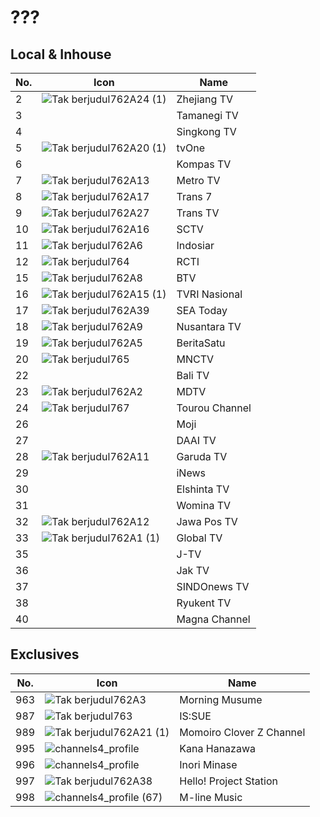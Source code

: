 # ???
## Local & Inhouse
No. | Icon | Name
-- | -- | --
2 | ![Tak berjudul762A24 (1)](https://github.com/user-attachments/assets/c5030504-97fd-4fd0-a3dc-c45e5369dc7b) | Zhejiang TV
3 | | Tamanegi TV
4 | | Singkong TV
5 | ![Tak berjudul762A20 (1)](https://github.com/user-attachments/assets/a3618fb8-55d9-41ae-ab18-6f8062365681) | tvOne
6 | | Kompas TV
7 | ![Tak berjudul762A13](https://github.com/user-attachments/assets/e2454165-42f6-4638-8736-7d687a6e9370) | Metro TV
8 | ![Tak berjudul762A17](https://github.com/user-attachments/assets/b29a9b5c-f0b4-4089-9f75-4f40ee06e6a7) | Trans 7
9 | ![Tak berjudul762A27](https://github.com/user-attachments/assets/943b4efa-9d01-41ac-b134-b020e875c22e) | Trans TV
10 | ![Tak berjudul762A16](https://github.com/user-attachments/assets/e95f56ec-7b71-4838-a8fc-e0aeed29c8c3) | SCTV
11 | ![Tak berjudul762A6](https://github.com/user-attachments/assets/d2ad7665-9e16-4674-b24f-3235cfa928e5) | Indosiar
12 | ![Tak berjudul764](https://github.com/user-attachments/assets/0b807ff6-a46a-4036-9df4-6960f2fa693a) | RCTI
15 | ![Tak berjudul762A8](https://github.com/user-attachments/assets/2bf3160f-b4b5-4931-b31c-6e0b6d6139bd) | BTV
16 | ![Tak berjudul762A15 (1)](https://github.com/user-attachments/assets/38e27a2f-f565-4805-985e-63a85dcaf2d7) | TVRI Nasional
17 | ![Tak berjudul762A39](https://github.com/user-attachments/assets/372d56c3-080c-4d60-a940-a2ba44ad06ee) | SEA Today
18 | ![Tak berjudul762A9](https://github.com/user-attachments/assets/79a18848-b545-48de-a1d9-7b9c46a3ac00) | Nusantara TV
19 | ![Tak berjudul762A5](https://github.com/user-attachments/assets/41ff65ce-7cf9-4268-8abd-2b261096c0f0) | BeritaSatu
20 | ![Tak berjudul765](https://github.com/user-attachments/assets/c72c4e41-3bf7-4435-baf3-78686089626e) | MNCTV
22 | | Bali TV
23 | ![Tak berjudul762A2](https://github.com/user-attachments/assets/fb4e5a95-b5bf-4ee6-b313-4546525d7d97) | MDTV
24 | ![Tak berjudul767](https://github.com/user-attachments/assets/fcf37cd4-b560-407a-b1ed-1bf076c69a07) | Tourou Channel
26 | | Moji
27 | | DAAI TV
28 | ![Tak berjudul762A11](https://github.com/user-attachments/assets/9311a821-c4d7-4296-b6fe-accdfa37c81d) | Garuda TV
29 | | iNews
30 | | Elshinta TV
31 | | Womina TV
32 | ![Tak berjudul762A12](https://github.com/user-attachments/assets/212549e8-a15a-4db4-993f-447c155b7a22) | Jawa Pos TV
33 | ![Tak berjudul762A1 (1)](https://github.com/user-attachments/assets/d07647de-ce02-43dc-95b1-de5f09bf2173) | Global TV
35 | | J-TV
36 | | Jak TV
37 | | SINDOnews TV
38 | | Ryukent TV
40 | | Magna Channel
## Exclusives
No. | Icon | Name
-- | -- | --
963 | ![Tak berjudul762A3](https://github.com/user-attachments/assets/794438e3-ed98-4ccd-b8df-b6bc21fd1f44) | Morning Musume
987 | ![Tak berjudul763](https://github.com/user-attachments/assets/065d2dbf-239d-43dd-b11b-a136d017bbaa) | IS:SUE
989 | ![Tak berjudul762A21 (1)](https://github.com/user-attachments/assets/9f6aa415-0554-48c6-8e5d-2f43da09f920) | Momoiro Clover Z Channel
995 | ![channels4_profile](https://github.com/user-attachments/assets/1c00b5be-3c5b-49b9-9ad0-1578faa6b2bf) | Kana Hanazawa
996 | ![channels4_profile](https://github.com/user-attachments/assets/e0b9c961-cace-49d1-bb2a-44f20bfb4653) | Inori Minase
997 | ![Tak berjudul762A38](https://github.com/user-attachments/assets/a996aafe-d217-40bd-bc27-cb03e1b9d87c) | Hello! Project Station
998 | ![channels4_profile (67)](https://github.com/user-attachments/assets/7cc2d794-b431-47e9-aa14-50f61dbbcace) | M-line Music
